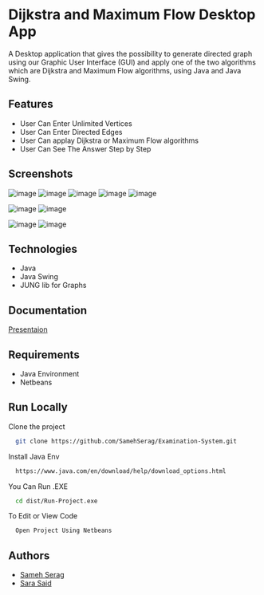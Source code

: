 
# Dijkstra and Maximum Flow Desktop App

A Desktop application that gives the possibility to generate directed graph using our Graphic User Interface (GUI) and apply one of the two algorithms which are Dijkstra and Maximum Flow algorithms, using Java and Java Swing.



## Features
- User Can Enter Unlimited Vertices               
- User Can Enter Directed Edges  
- User Can applay Dijkstra or Maximum Flow algorithms
- User Can See The Answer Step by Step

## Screenshots

![image](https://user-images.githubusercontent.com/36167068/171745363-d335e5c0-6fa3-49e2-95d0-1b297dd23eb0.png)
![image](https://user-images.githubusercontent.com/36167068/171745451-3211cc8b-c3e1-4780-beab-72e5f7f971c4.png)
![image](https://user-images.githubusercontent.com/36167068/171745498-288af64f-6216-4865-8682-22c16e9657ed.png)
![image](https://user-images.githubusercontent.com/36167068/171745514-c25c8724-51a7-4f28-aca3-74434ec9b112.png)
![image](https://user-images.githubusercontent.com/36167068/171745537-5721662b-2dfd-41ca-ad40-5425ad3c444b.png)

![image](https://user-images.githubusercontent.com/36167068/171745553-f941ed60-898a-48f9-83fc-841e10cc7fd6.png)
![image](https://user-images.githubusercontent.com/36167068/171745617-662f91ea-7de9-4681-a8be-a771927fe58b.png)


![image](https://user-images.githubusercontent.com/36167068/171745658-9ed9b460-6552-40c4-bf78-bf8fb861acdb.png)
![image](https://user-images.githubusercontent.com/36167068/171745696-22220b8e-29a0-4637-9cfb-72016ab0dbba.png)


## Technologies
- Java
- Java Swing
- JUNG lib for Graphs


## Documentation

[Presentaion](https://prezi.com/view/APXmotcSkwVCZNfdszDU/)


## Requirements
- Java Environment
- Netbeans 

## Run Locally

Clone the project

```bash
  git clone https://github.com/SamehSerag/Examination-System.git
```
Install Java Env

```bash
  https://www.java.com/en/download/help/download_options.html
```

You Can Run .EXE

```bash
  cd dist/Run-Project.exe
```

To Edit or View Code

```bash
  Open Project Using Netbeans
```



## Authors

- [Sameh Serag](https://github.com/SamehSerage)
- [Sara Said]()
